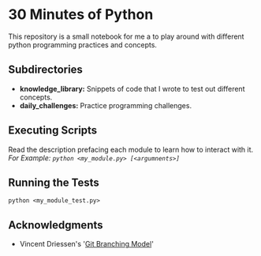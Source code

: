 


# 30 Minutes of Python
This repository is a small notebook for me a to play around with different python programming practices and concepts.

## Subdirectories
* **knowledge\_library:** Snippets of code that I wrote to test out different concepts.
* **daily\_challenges:** Practice programming challenges.

## Executing Scripts
Read the description prefacing each module to learn how to interact with it.  
*For Example: `python <my_module.py> [<argumnents>]`*

## Running the Tests
`python <my_module_test.py>`

## Acknowledgments
* Vincent Driessen's '[Git Branching Model](https://nvie.com/posts/a-successful-git-branching-model/)'
